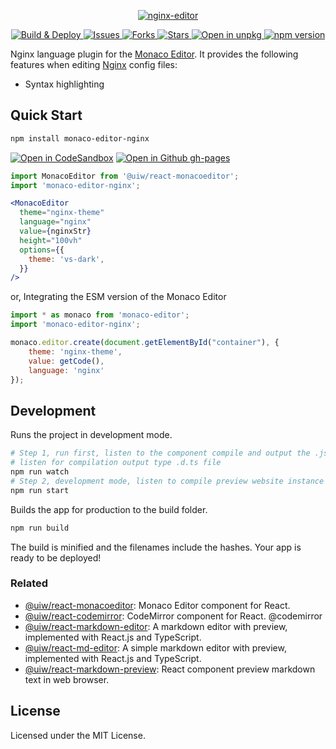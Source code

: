 <p align="center">
  <a href="https://jaywcjlove.github.io/nginx-editor">
    <img alt="nginx-editor" src="https://user-images.githubusercontent.com/1680273/107486617-37dc2800-6bc0-11eb-94ba-f715da69bbda.png">
  </a>
</p>

<p align="center">
  <a href="https://github.com/jaywcjlove/nginx-editor/actions">
    <img alt="Build & Deploy" src="https://github.com/jaywcjlove/nginx-editor/workflows/Build%20&%20Deploy/badge.svg">
  </a>
  <a href="https://github.com/jaywcjlove/nginx-editor/issues">
    <img alt="Issues" src="https://img.shields.io/github/issues/jaywcjlove/nginx-editor.svg">
  </a>
  <a href="https://github.com/jaywcjlove/nginx-editor/network">
    <img alt="Forks" src="https://img.shields.io/github/forks/jaywcjlove/nginx-editor.svg">
  </a>
  <a href="https://github.com/jaywcjlove/nginx-editor/stargazers">
    <img alt="Stars" src="https://img.shields.io/github/stars/jaywcjlove/nginx-editor.svg">
  </a>
  <a href="https://uiwjs.github.io/npm-unpkg/#/pkg/monaco-editor-nginx/file/README.md">
    <img src="https://img.shields.io/badge/Open%20in-unpkg-blue" alt="Open in unpkg">
  </a>
  <a href="https://www.npmjs.com/package/monaco-editor-nginx">
    <img alt="npm version" src="https://img.shields.io/npm/v/monaco-editor-nginx.svg">
  </a>
</p>

Nginx language plugin for the [Monaco Editor](https://github.com/microsoft/monaco-editor). It provides the following features when editing [Nginx](https://nginx.org/) config files:

- Syntax highlighting

## Quick Start

```bash
npm install monaco-editor-nginx
```

[![Open in CodeSandbox](https://img.shields.io/badge/Open%20in-CodeSandbox-blue?logo=codesandbox)](https://codesandbox.io/s/github/jaywcjlove/nginx-editor)
[![Open in Github gh-pages](https://img.shields.io/badge/Open%20In-Github%20gh--pages-blue?logo=github)](https://jaywcjlove.github.io/nginx-editor/)

```jsx
import MonacoEditor from '@uiw/react-monacoeditor';
import 'monaco-editor-nginx';

<MonacoEditor
  theme="nginx-theme"
  language="nginx"
  value={nginxStr}
  height="100vh"
  options={{
    theme: 'vs-dark',
  }}
/>
```

or, Integrating the ESM version of the Monaco Editor

```js
import * as monaco from 'monaco-editor';
import 'monaco-editor-nginx';

monaco.editor.create(document.getElementById("container"), {
	theme: 'nginx-theme',
	value: getCode(),
	language: 'nginx'
});
```

## Development

Runs the project in development mode.  

```bash
# Step 1, run first, listen to the component compile and output the .js file
# listen for compilation output type .d.ts file
npm run watch
# Step 2, development mode, listen to compile preview website instance
npm run start
```

Builds the app for production to the build folder.

```bash
npm run build
```

The build is minified and the filenames include the hashes.
Your app is ready to be deployed!


### Related

- [@uiw/react-monacoeditor](https://github.com/jaywcjlove/react-monacoeditor): Monaco Editor component for React.
- [@uiw/react-codemirror](https://github.com/uiwjs/react-codemirror): CodeMirror component for React. @codemirror
- [@uiw/react-markdown-editor](https://github.com/uiwjs/react-markdown-editor): A markdown editor with preview, implemented with React.js and TypeScript.
- [@uiw/react-md-editor](https://github.com/uiwjs/react-md-editor): A simple markdown editor with preview, implemented with React.js and TypeScript.
- [@uiw/react-markdown-preview](https://github.com/jaywcjlove/react-monacoeditor): React component preview markdown text in web browser. 

## License

Licensed under the MIT License.
